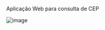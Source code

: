 Aplicação Web para consulta de CEP

![image](https://user-images.githubusercontent.com/11585324/200453092-cb4b2424-d388-4820-9304-0be42f05ff16.png)
